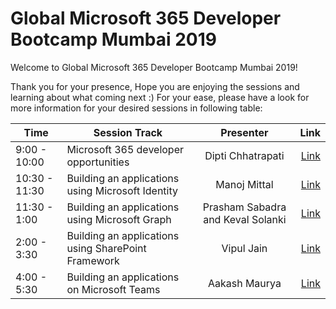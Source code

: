 # Global Microsoft 365 Developer Bootcamp Mumbai 2019


Welcome to Global Microsoft 365 Developer Bootcamp Mumbai 2019!

Thank you for your presence, Hope you are enjoying the sessions and learning about what coming next :) For your ease, please have a look for more information for your desired sessions in following table:


| Time | Session Track                              | Presenter              | Link                        |
| ------------- | -------------                              |:-------------:         | -----:                      |
| 9:00 - 10:00| Microsoft 365 developer opportunities      | Dipti Chhatrapati      | [Link](https://example.com) |
| 10:30 - 11:30| Building an applications using Microsoft Identity       | Manoj Mittal      | [Link](https://example.com) |
| 11:30 - 1:00| Building an applications using Microsoft Graph      | Prasham Sabadra and Keval Solanki      | [Link](https://example.com) |
| 2:00 - 3:30| Building an applications using SharePoint Framework      | Vipul Jain      | [Link](https://example.com) |
| 4:00 - 5:30| Building an applications on Microsoft Teams      | Aakash Maurya      | [Link](https://example.com) |

 
